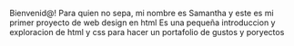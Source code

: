 Bienvenid@!
Para quien no sepa, mi nombre es Samantha y este es mi primer proyecto de web design en html
Es una pequeña introduccion y exploracion de html y css para hacer un portafolio de gustos y poryectos
